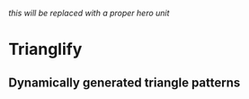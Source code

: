 *this will be replaced with a proper hero unit*

# Trianglify
## Dynamically generated triangle patterns

